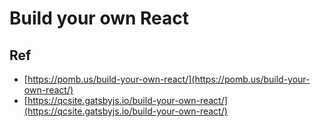 # Build your own React


## Ref

* [https://pomb.us/build-your-own-react/](https://pomb.us/build-your-own-react/)
* [https://qcsite.gatsbyjs.io/build-your-own-react/](https://qcsite.gatsbyjs.io/build-your-own-react/)